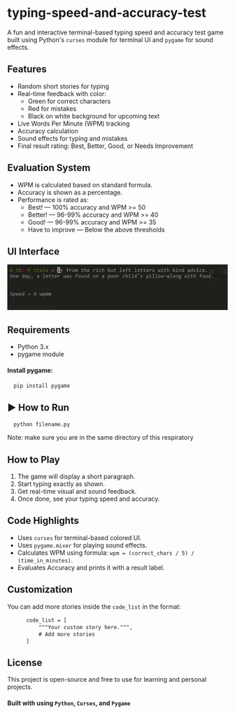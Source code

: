 # typing-speed-and-accuracy-test

A fun and interactive terminal-based typing speed and accuracy test game built using Python's `curses` module for terminal UI and `pygame` for sound effects.

## Features
* Random short stories for typing
* Real-time feedback with color:
    * Green for correct characters
    * Red for mistakes
    * Black on white background for upcoming text
* Live Words Per Minute (WPM) tracking
* Accuracy calculation
* Sound effects for typing and mistakes
* Final result rating: Best, Better, Good, or Needs Improvement

## Evaluation System
* WPM is calculated based on standard formula.
* Accuracy is shown as a percentage.
* Performance is rated as:
    * Best! — 100% accuracy and WPM >= 50
    * Better! — 96-99% accuracy and WPM >= 40
    * Good! — 96-99% accuracy and WPM >= 35
    * Have to improve — Below the above thresholds

## UI Interface
![UI Interface](ui_interface.JPG)

## Requirements
* Python 3.x
* pygame module
#### Install pygame:
      pip install pygame
## ▶️ How to Run
      python filename.py
Note: make sure you are in the same directory of this respiratory

## How to Play
1. The game will display a short paragraph.
2. Start typing exactly as shown.
3. Get real-time visual and sound feedback.
4. Once done, see your typing speed and accuracy.

## Code Highlights
* Uses `curses` for terminal-based colored UI.
* Uses `pygame.mixer` for playing sound effects.
* Calculates WPM using formula: `wpm = (correct_chars / 5) / (time_in_minutes)`.
* Evaluates Accuracy and prints it with a result label.

## Customization
You can add more stories inside the `code_list` in the format:

          code_list = [
              """Your custom story here.""",
              # Add more stories
          ]
## License
This project is open-source and free to use for learning and personal projects.

#### Built with using `Python`, `Curses`, and `Pygame`
      
